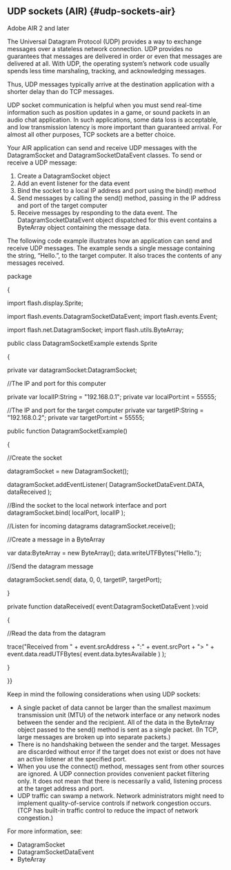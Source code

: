 ## UDP sockets (AIR) {#udp-sockets-air}

Adobe AIR 2 and later

The Universal Datagram Protocol (UDP) provides a way to exchange messages over a stateless network connection. UDP provides no guarantees that messages are delivered in order or even that messages are delivered at all. With UDP, the operating system’s network code usually spends less time marshaling, tracking, and acknowledging messages.

Thus, UDP messages typically arrive at the destination application with a shorter delay than do TCP messages.

UDP socket communication is helpful when you must send real-time information such as position updates in a game, or sound packets in an audio chat application. In such applications, some data loss is acceptable, and low transmission latency is more important than guaranteed arrival. For almost all other purposes, TCP sockets are a better choice.

Your AIR application can send and receive UDP messages with the DatagramSocket and DatagramSocketDataEvent classes. To send or receive a UDP message:

1.  Create a DatagramSocket object
2.  Add an event listener for the data event
3.  Bind the socket to a local IP address and port using the bind() method
4.  Send messages by calling the send() method, passing in the IP address and port of the target computer
5.  Receive messages by responding to the data event. The DatagramSocketDataEvent object dispatched for this event contains a ByteArray object containing the message data.

The following code example illustrates how an application can send and receive UDP messages. The example sends a single message containing the string, “Hello.”, to the target computer. It also traces the contents of any messages received.

package

{

import flash.display.Sprite;

import flash.events.DatagramSocketDataEvent; import flash.events.Event;

import flash.net.DatagramSocket; import flash.utils.ByteArray;

public class DatagramSocketExample extends Sprite

{

private var datagramSocket:DatagramSocket;

//The IP and port for this computer

private var localIP:String = &quot;192.168.0.1&quot;; private var localPort:int = 55555;

//The IP and port for the target computer private var targetIP:String = &quot;192.168.0.2&quot;; private var targetPort:int = 55555;

public function DatagramSocketExample()

{

//Create the socket

datagramSocket = new DatagramSocket();

datagramSocket.addEventListener( DatagramSocketDataEvent.DATA, dataReceived );

//Bind the socket to the local network interface and port datagramSocket.bind( localPort, localIP );

//Listen for incoming datagrams datagramSocket.receive();

//Create a message in a ByteArray

var data:ByteArray = new ByteArray(); data.writeUTFBytes(&quot;Hello.&quot;);

//Send the datagram message

datagramSocket.send( data, 0, 0, targetIP, targetPort);

}

private function dataReceived( event:DatagramSocketDataEvent ):void

{

//Read the data from the datagram

trace(&quot;Received from &quot; + event.srcAddress + &quot;:&quot; + event.srcPort + &quot;&gt; &quot; + event.data.readUTFBytes( event.data.bytesAvailable ) );

}

}}

Keep in mind the following considerations when using UDP sockets:

*   A single packet of data cannot be larger than the smallest maximum transmission unit (MTU) of the network interface or any network nodes between the sender and the recipient. All of the data in the ByteArray object passed to the send() method is sent as a single packet. (In TCP, large messages are broken up into separate packets.)
*   There is no handshaking between the sender and the target. Messages are discarded without error if the target does not exist or does not have an active listener at the specified port.
*   When you use the connect() method, messages sent from other sources are ignored. A UDP connection provides convenient packet filtering only. It does not mean that there is necessarily a valid, listening process at the target address and port.
*   UDP traffic can swamp a network. Network administrators might need to implement quality-of-service controls if network congestion occurs. (TCP has built-in traffic control to reduce the impact of network congestion.)

For more information, see:

*   DatagramSocket
*   DatagramSocketDataEvent
*   ByteArray
